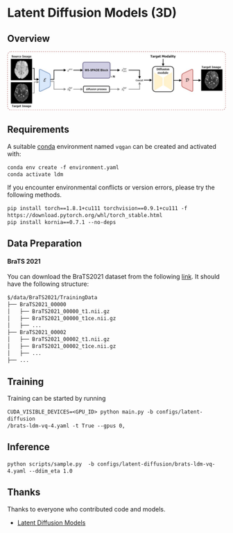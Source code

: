 # Latent Diffusion Models (3D)

## Overview

![VQGAN](/asset/LDM.jpg)



## Requirements

A suitable [conda](https://conda.io/) environment named `vqgan` can be created and activated with:

```
conda env create -f environment.yaml
conda activate ldm
```

If you encounter environmental conflicts or version errors, please try the following methods.

```
pip install torch==1.8.1+cu111 torchvision==0.9.1+cu111 -f https://download.pytorch.org/whl/torch_stable.html
pip install kornia==0.7.1 --no-deps
```



## Data Preparation

#### BraTS 2021

You can download the BraTS2021 dataset from the following [link](https://www.synapse.org/#!Synapse:syn25829067/wiki/610863 ). It should have the following structure:

```
$/data/BraTS2021/TrainingData
├── BraTS2021_00000
│   ├── BraTS2021_00000_t1.nii.gz
│   ├── BraTS2021_00000_t1ce.nii.gz
│   ├── ...
├── BraTS2021_00002
│   ├── BraTS2021_00002_t1.nii.gz
│   ├── BraTS2021_00002_t1ce.nii.gz
│   ├── ...
├── ...
```



## Training

Training can be started by running

```
CUDA_VISIBLE_DEVICES=<GPU_ID> python main.py -b configs/latent-diffusion
/brats-ldm-vq-4.yaml -t True --gpus 0,
```



## Inference

```
python scripts/sample.py  -b configs/latent-diffusion/brats-ldm-vq-4.yaml --ddim_eta 1.0
```



## Thanks 

Thanks to everyone who contributed code and models.

- [Latent Diffusion Models](https://github.com/CompVis/latent-diffusion)

